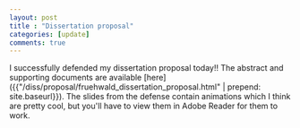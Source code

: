 ```yaml
---
layout: post
title : "Dissertation proposal"
categories: [update]
comments: true
---
```


I successfully defended my dissertation proposal today!! The abstract and supporting documents are available 
[here]({{"/diss/proposal/fruehwald_dissertation_proposal.html" | prepend: site.baseurl}}). The slides from the defense 
contain animations which I think are pretty cool, but you'll have to view them in Adobe Reader for them to work.